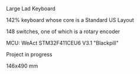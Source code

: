 Large Lad Keyboard

142% keyboard whose core is a Standard US Layout

148 switches, one of which is a rotary encoder

MCU: WeAct STM32F411CEU6 V3.1 "Blackpill"

Project in progress

146x490 mm


